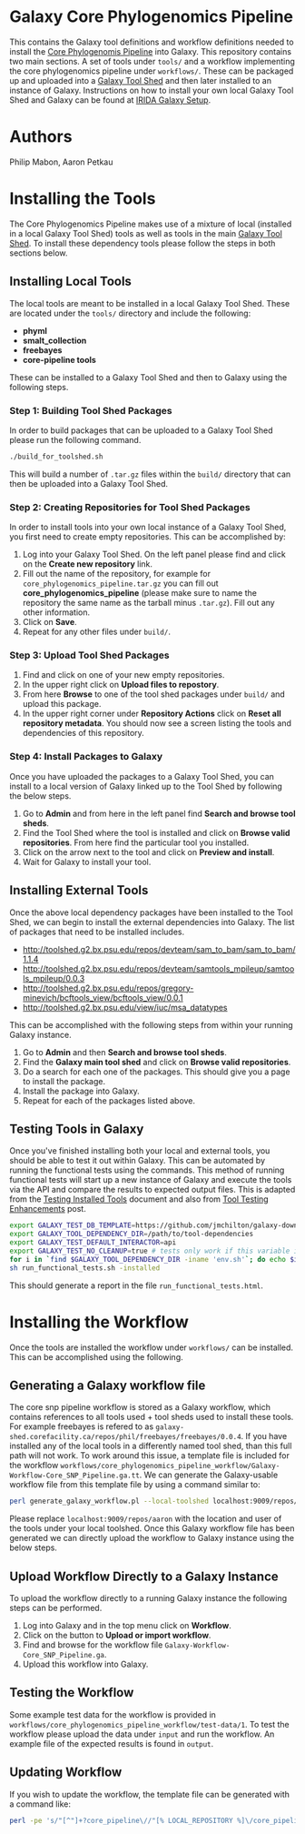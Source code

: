 Galaxy Core Phylogenomics Pipeline
==================================

This contains the Galaxy tool definitions and workflow definitions needed to install the [Core Phylogenomis Pipeline][] into Galaxy.  This repository contains two main sections.  A set of tools under `tools/` and a workflow implementing the core phylogenomics pipeline under `workflows/`.  These can be packaged up and uploaded into a [Galaxy Tool Shed][] and then later installed to an instance of Galaxy.  Instructions on how to install your own local Galaxy Tool Shed and Galaxy can be found at [IRIDA Galaxy Setup][].

Authors
=======

Philip Mabon, Aaron Petkau

Installing the Tools
====================

The Core Phylogenomics Pipeline makes use of a mixture of local (installed in a local Galaxy Tool Shed) tools as well as tools in the main [Galaxy Tool Shed][].  To install these dependency tools please follow the steps in both sections below.

Installing Local Tools
----------------------

The local tools are meant to be installed in a local Galaxy Tool Shed.  These are located under the `tools/` directory and include the following:

* **phyml**
* **smalt_collection**
* **freebayes**
* **core-pipeline tools**

These can be installed to a Galaxy Tool Shed and then to Galaxy using the following steps.

### Step 1: Building Tool Shed Packages

In order to build packages that can be uploaded to a Galaxy Tool Shed please run the following command.

```bash
./build_for_toolshed.sh
```

This will build a number of `.tar.gz` files within the `build/` directory that can then be uploaded into a Galaxy Tool Shed.


### Step 2: Creating Repositories for Tool Shed Packages

In order to install tools into your own local instance of a Galaxy Tool Shed, you first need to create empty repositories.  This can be accomplished by:

1. Log into your Galaxy Tool Shed.  On the left panel please find and click on the **Create new repository** link.
2. Fill out the name of the repository, for example for `core_phylogenomics_pipeline.tar.gz` you can fill out **core_phylogenomics_pipeline** (please make sure to name the repository the same name as the tarball minus `.tar.gz`).  Fill out any other information.
3. Click on **Save**.
4. Repeat for any other files under `build/`.

### Step 3: Upload Tool Shed Packages

1. Find and click on one of your new empty repositories.
2. In the upper right click on **Upload files to repostory**.
3. From here **Browse** to one of the tool shed packages under `build/` and upload this package.
4. In the upper right corner under **Repository Actions** click on **Reset all repository metadata**.  You should now see a screen listing the tools and dependencies of this repository.

### Step 4: Install Packages to Galaxy

Once you have uploaded the packages to a Galaxy Tool Shed, you can install to a local version of Galaxy linked up to the Tool Shed by following the below steps.

1. Go to **Admin** and from here in the left panel find **Search and browse tool sheds**.
2. Find the Tool Shed where the tool is installed and click on **Browse valid repositories**.  From here find the particular tool you installed.
3. Click on the arrow next to the tool and click on **Preview and install**.
4. Wait for Galaxy to install your tool.

Installing External Tools
-------------------------

Once the above local dependency packages have been installed to the Tool Shed, we can begin to install the external dependencies into Galaxy.  The list of packages that need to be installed includes.

* http://toolshed.g2.bx.psu.edu/repos/devteam/sam_to_bam/sam_to_bam/1.1.4
* http://toolshed.g2.bx.psu.edu/repos/devteam/samtools_mpileup/samtools_mpileup/0.0.3
* http://toolshed.g2.bx.psu.edu/repos/gregory-minevich/bcftools_view/bcftools_view/0.0.1
* http://toolshed.g2.bx.psu.edu/view/iuc/msa_datatypes 

This can be accomplished with the following steps from within your running Galaxy instance.

1. Go to **Admin** and then **Search and browse tool sheds**.
2. Find the **Galaxy main tool shed** and click on **Browse valid repositories**.
3. Do a search for each one of the packages.  This should give you a page to install the package.
4. Install the package into Galaxy.
5. Repeat for each of the packages listed above.

Testing Tools in Galaxy
-----------------------

Once you've finished installing both your local and external tools, you should be able to test it out within Galaxy.  This can be automated by running the functional tests using the commands.  This method of running functional tests will start up a new instance of Galaxy and execute the tools via the API and compare the results to expected output files.  This is adapted from the [Testing Installed Tools][] document and also from [Tool Testing Enhancements][] post.

```bash
export GALAXY_TEST_DB_TEMPLATE=https://github.com/jmchilton/galaxy-downloads/raw/master/db_gx_rev_0117.sqlite # speeds up database construction
export GALAXY_TOOL_DEPENDENCY_DIR=/path/to/tool-dependencies
export GALAXY_TEST_DEFAULT_INTERACTOR=api
export GALAXY_TEST_NO_CLEANUP=true # tests only work if this variable is set
for i in `find $GALAXY_TOOL_DEPENDENCY_DIR -iname 'env.sh'`; do echo $i; source $i; done # must source all environments for tool dependencies
sh run_functional_tests.sh -installed
```

This should generate a report in the file `run_functional_tests.html`.

Installing the Workflow
=======================

Once the tools are installed the workflow under `workflows/` can be installed.  This can be accomplished using the following.

Generating a Galaxy workflow file
---------------------------------

The core snp pipeline workflow is stored as a Galaxy workflow, which contains references to all tools used + tool sheds used to install these tools.  For example freebayes is refered to as `galaxy-shed.corefacility.ca/repos/phil/freebayes/freebayes/0.0.4`.  If you have installed any of the local tools in a differently named tool shed, than this full path will not work.  To work around this issue, a template file is included for the workflow `workflows/core_phylogenomics_pipeline_workflow/Galaxy-Workflow-Core_SNP_Pipeline.ga.tt`.  We can generate the Galaxy-usable workflow file from this template file by using a command similar to:

```bash
perl generate_galaxy_workflow.pl --local-toolshed localhost:9009/repos/aaron workflows/core_phylogenomics_pipeline_workflow/Galaxy-Workflow-Core_SNP_Pipeline.ga.tt > workflows/core_phylogenomics_pipeline_workflow/Galaxy-Workflow-Core_SNP_Pipeline.ga
```

Please replace `localhost:9009/repos/aaron` with the location and user of the tools under your local toolshed.  Once this Galaxy workflow file has been generated we can directly upload the workflow to Galaxy instance using the below steps.

Upload Workflow Directly to a Galaxy Instance
---------------------------------------------

To upload the workflow directly to a running Galaxy instance the following steps can be performed.

1. Log into Galaxy and in the top menu click on **Workflow**.
2. Click on the button to **Upload or import workflow**.
3. Find and browse for the workflow file `Galaxy-Workflow-Core_SNP_Pipeline.ga`.
4. Upload this workflow into Galaxy.

Testing the Workflow
--------------------

Some example test data for the workflow is provided in `workflows/core_phylogenomics_pipeline_workflow/test-data/1`.  To test the workflow please upload the data under `input` and run the workflow.  An example file of the expected results is found in `output`.

Updating Workflow
-----------------

If you wish to update the workflow, the template file can be generated with a command like:

```bash
perl -pe 's/"[^"]+?core_pipeline\//"[% LOCAL_REPOSITORY %]\/core_pipeline\//; s/"[^"]+?smalt_collection\//"[% LOCAL_REPOSITORY %]\/smalt_collection\//; s/"[^"]+?phyml\//"[% LOCAL_REPOSITORY %]\/phyml\//; s/"[^"]+?freebayes\//"[% LOCAL_REPOSITORY %]\/freebayes\//' path/to/Galaxy-Workflow-Core_SNP_Pipeline.ga > workflows/core_phylogenomics_pipeline_workflow/Galaxy-Workflow-Core_SNP_Pipeline.ga.tt
```

[Core Phylogenomis Pipeline]: https://github.com/apetkau/core-phylogenomics
[Galaxy Tool Shed]: https://wiki.galaxyproject.org/ToolShed
[Testing Installed Tools]: https://wiki.galaxyproject.org/TestingInstalledTools
[IRIDA Galaxy Setup]: https://irida.corefacility.ca/gitlab/irida/irida-install-documentation/tree/master/galaxy
[Automated Tool Tests]: https://wiki.galaxyproject.org/AutomatedToolTests
[Hosting a Local Tool Shed]: https://wiki.galaxyproject.org/HostingALocalToolShed
[Install and Test Certification]: https://wiki.galaxyproject.org/InstallAndTestCertification
[Tool Testing Enhancements]: http://dev.list.galaxyproject.org/Tool-Testing-Enhancements-td4663799.html
